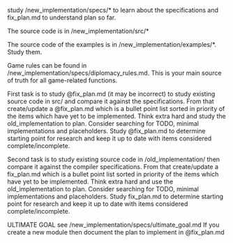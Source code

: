 study /new_implementation/specs/* to learn about the specifications and fix_plan.md to understand plan so far.

The source code is in /new_implementation/src/*

The source code of the examples is in /new_implementation/examples/*. Study them.

Game rules can be found in /new_implementation/specs/diplomacy_rules.md. This is your main source of truth for all game-related functions.

First task is to study @fix_plan.md (it may be incorrect) to study existing source code in src/ and compare it against the specifications. From that create/update a @fix_plan.md which is a bullet point list sorted in priority of the items which have yet to be implemented. Think extra hard and study the old_implementation to plan. Consider searching for TODO, minimal implementations and placeholders. Study @fix_plan.md to determine starting point for research and keep it up to date with items considered complete/incomplete.

Second task is to study existing source code in /old_implementation/ then compare it against the compiler specifications. From that create/update a fix_plan.md which is a bullet point list sorted in priority of the items which have yet to be implemented. Think extra hard and use the old_implementation to plan. Consider searching for TODO, minimal implementations and placeholders. Study fix_plan.md to determine starting point for research and keep it up to date with items considered complete/incomplete.

ULTIMATE GOAL see /new_implementation/specs/ultimate_goal.md If you create a new module then document the plan to implement in @fix_plan.md